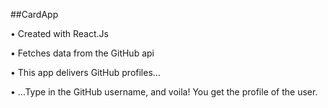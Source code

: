 ##CardApp

• Created with React.Js

• Fetches data from the GitHub api

• This app delivers GitHub profiles... 

• ...Type in the GitHub username, and voila! You get the profile of the user.  
